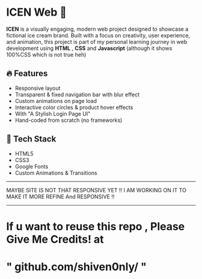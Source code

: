 # ICEN Web 🍦

**ICEN** is a visually engaging, modern web project designed to showcase a fictional ice cream brand. Built with a focus on creativity, user experience, and animation, this project is part of my personal learning journey in web development using **HTML** , **CSS** and **Javascript** (although it shows 100%CSS which is not true heh)

## 🔥 Features

- Responsive layout
- Transparent & fixed navigation bar with blur effect
- Custom animations on page load
- Interactive color circles & product hover effects
-  With "A Stylish Login Page UI"
- Hand-coded from scratch (no frameworks)

## 📁 Tech Stack

- HTML5
- CSS3
- Google Fonts
- Custom Animations & Transitions

---

 MAYBE SITE IS NOT THAT RESPONSIVE YET !! I AM WORKING ON IT TO MAKE IT MORE REFINE And RESPONSIVE !!

---

# If u want to reuse this repo , Please Give Me Credits! at 
# " github.com/shiven0nly/ "


